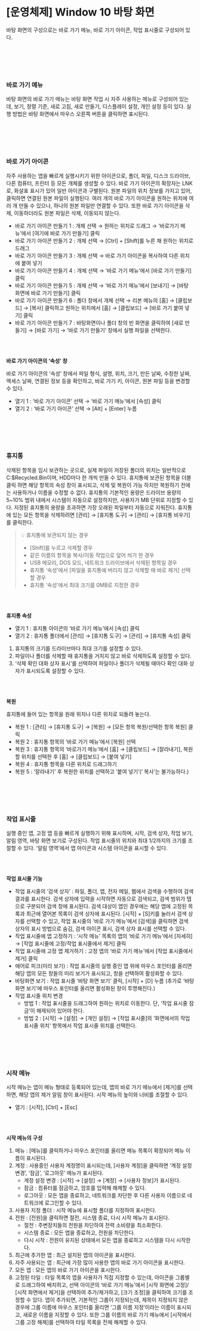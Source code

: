 # [운영체제] Window 10 바탕 화면
바탕 화면의 구성으로는 바로 가기 메뉴, 바로 가기 아이콘, 작업 표시줄로 구성되어 있다.

<br><br>
<br><br>

### **바로 가기 메뉴**

바탕 화면의 바로 가기 메뉴는 바탕 화면 작업 시 자주 사용하는 메뉴로 구성되어 있는데, 보기, 정렬 기준, 새로 고침, 새로 만들기, 디스플레이 설정, 개인 설정 등이 있다. 실행 방법은 바탕 화면에서 마우스 오른쪽 버튼을 클릭하면 표시된다.

<br><br>
<br><br>

### **바로 가기 아이콘**

자주 사용하는 앱을 빠르게 실행시키기 위한 아이콘으로, 폴더, 파일, 디스크 드라이브, 다른 컴퓨터, 프린터 등 모든 개체를 생성할 수 있다. 바로 가기 아이콘의 확장자는 LNK로, 화살표 표시가 있어 일반 아이콘과 구별된다. 원본 파일의 위치 정보를 가지고 있어, 클릭하면 연결된 원본 파일이 실행된다. 여러 개의 바로 가기 아이콘을 원하는 위치에 여러 개 만들 수 있으나, 하나의 원본 파일만 연결할 수 있다. 또한 바로 가기 아이콘을 삭제, 이동하더라도 원본 파일은 삭제, 이동되지 않는다.

- 바로 가기 아이콘 만들기 1 : 개체 선택 → 원하는 위치로 드래그 → ‘바로가기 메뉴’에서 [여기에 바로 가기 만들기] 클릭
- 바로 가기 아이콘 만들기 2 : 개체 선택 → [Ctrl] + [Shift]를 누른 채 원하는 위치로 드래그
- 바로 가기 아이콘 만들기 3 : 개체 선택 → 바로 가기 아이콘을 복사하여 다른 위치에 붙여 넣기
- 바로 가기 아이콘 만들기 4 : 개체 선택 → ‘바로 가기 메뉴’에서 [바로 가기 만들기] 클릭
- 바로 가기 아이콘 만들기 5 : 개체 선택 → ‘바로 가기 메뉴’에서 [보내기] → [바탕 화면에 바로 가기 만들기] 클릭
- 바로 가기 아이콘 만들기 6 : 폴더 창에서 개체 선택 → 리본 메뉴의 [홈] → [클립보드] → [복사] 클릭하고 원하는 위치에서 [홈] → [클립보드] → [바로 가기 붙여 넣기] 클릭
- 바로 가기 아이콘 만들기 7 : 바탕화면이나 폴더 창의 빈 화면을 클릭하여 [새로 만들기] → [바로 가기] → ‘바로 가기 만들기’ 창에서 실행 파일을 선택한다.

<br><br>

**바로 가기 아이콘의 ‘속성’ 창**

바로 가기 아이콘의 ‘속성’ 창에서 파일 형식, 설명, 위치, 크기, 만든 날짜, 수정한 날짜, 액세스 날짜, 연결된 정보 등을 확인하고, 바로 가기 키, 아이콘, 원본 파일 등을 변경할 수 있다.

- 열기 1 : ‘바로 가기 아이콘’ 선택 → ‘바로 가기 메뉴’에서 [속성] 클릭
- 열기 2 : ‘바로 가기 아이콘’ 선택 → [Alt] + [Enter] 누름

<br><br>
<br><br>

### **휴지통**

삭제된 항목을 임시 보관하는 곳으로, 실제 파일이 저장된 폴더의 위치는 일반적으로 C:\$Recycled.Bin이며, HDD마다 한 개씩 만들 수 있다. 휴지통에 보관된 항목을 더블클릭 하면 해당 항목의 속성 창이 표시되고, 삭제 및 복원이 가능 하지만 복원하기 전에는 사용하거나 이름을 수정할 수 없다. 휴지통의 기본적인 용량은 드라이브 용량의 5~10% 범위 내에서 시스템이 자동으로 설정하지만, 사용자가 MB 단위로 지정할 수 있다. 지정된 휴지통의 용량을 초과하면 가장 오래된 파일부터 자동으로 지워진다. 휴지통에 있는 모든 항목을 삭제하려면 [관리] → [휴지통 도구] → [관리] → [휴지통 비우기]를 클릭한다.

> 💡 휴지통에 보관되지 않는 경우
> 
> - [Shift]를 누르고 삭제할 경우
> - 같은 이름의 항목을 복사/이동 작업으로 덮어 씌기 한 경우
> - USB 메모리, DOS 모드, 네트워크 드라이브에서 삭제된 항목일 경우
> - 휴지통 ‘속성’에서 [파일을 휴지통에 버리지 않고 삭제할 때 바로 제거] 선택할 경우
> - 휴지통 ‘속성’에서 최대 크기를 0MB로 지정한 경우

<br><br>

**휴지통 속성**

- 열기 1 : 휴지통 아이콘의 ‘바로 가기 메뉴’에서 [속성] 클릭
- 열기 2 : 휴지통 폴더에서 [관리] → [휴지통 도구] → [관리] → [휴지통 속성] 클릭
1. 휴지통의 크기를 드라이브마다 최대 크기를 설정할 수 있다.
2. 파일이나 폴더를 삭제할 때 휴지통을 거치지 않고 바로 삭제하도록 설정할 수 있다.
3. ‘삭제 확인 대화 상자 표시’를 선택하여 파일이나 폴더가 삭제될 때마다 확인 대화 상자가 표시되도록 설정할 수 있다.

<br><br>

**복원**

휴지통에 들어 있는 항목을 원래 위치나 다른 위치로 되돌려 놓는다.

- 복원 1 : [관리] → [휴지통 도구] → [복원] → [모든 항목 복원/선택한 항목 복원] 클릭
- 복원 2 : 휴지통 항목의 ‘바로 가기 메뉴’에서 [복원] 선택
- 복원 3 : 휴지통 항목의 ‘바로가기 메뉴’에서 [홈] → [클립보드] → [잘라내기], 복원할 위치를 선택한 후 [홈] → [클립보드] → [붙여 넣기]
- 복원 4 : 휴지통 항목을 다른 위치로 드래그하기
- 복원 5 : ‘잘라내기’ 후 복원한 위치를 선택하고 ‘붙여 넣기’(’ 복사’는 불가능하다.)

<br><br>
<br><br>

### **작업 표시줄**

실행 중인 앱, 고정 앱 등을 빠르게 실행하기 위해 표시하며, 시작, 검색 상자, 작업 보기, 알림 영역, 바탕 화면 보기로 구성된다. 작업 표시줄의 위치와 최대 1/2까지의 크기를 조절할 수 있다. ‘알림 영역’에서 앱 아이콘과 시스템 아이콘을 표시할 수 있다.

<br><br>

**작업 표시줄 기능**

- 작업 표시줄의 ‘검색 상자’ : 파일, 폴더, 앱, 전자 메일, 웹에서 검색을 수행하여 검색 결과를 표시한다. 검색 상자에 입력을 시작하면 자동으로 검색되고, 검색 범위가 탭으로 구분되어 검색 창에 표시된다. 검색 대상이 앱인 경우에는 해당 앱에 고정된 목록과 최근에 열어본 목록이 검색 상자에 표시된다. [시작] + [S]키를 눌러서 검색 상자를 선택할 수 있고, 작업 표시줄의 ‘바로 가기 메뉴’에서 [검색]을 클릭하면 검색 상자의 표시 방법으로 숨김, 검색 아이콘 표시, 검색 상자 표시를 선택할 수 있다.
- 작업 표시줄에 앱 고정하기 : ‘시작 메뉴’ 목록의 앱의 ‘바로 가기 메뉴’에서 [자세히] → [작업 표시줄에 고정/작업 표시줄에서 제거] 클릭
- 작업 표시줄에 고정 앱 제거하기 : 고정 앱의 ‘바로 가기 메뉴’에서 [작업 표시줄에서 제거] 클릭
- 에어로 피크(미리 보기) : 작업 표시줄의 실행 중인 앱 위에 마우스 포인터를 올리면 해당 앱의 모든 창들의 미리 보기가 표시되고, 창을 선택하여 활성화할 수 있다.
- 바탕화면 보기 : 작업 표시줄 ‘바탕 화면 보기’ 클릭, [시작] + [D] 누름 (추가로 ‘바탕화면 보기’에 마우스 포인터를 올리면 활성화된 창이 투명해진다.)
- 작업 표시줄 위치 변경
    - 방법 1 : 작업 표시줄을 드래그하여 원하는 위치로 이동한다. 단, ‘작업 표시줄 잠금’이 해제되어 있어야 한다.
    - 방법 2 : [시작] → [설정] → [개인 설정] → [작업 표시줄]의 ‘화면에서의 작업 표시줄 위치’ 항목에서 작업 표시줄 위치를 선택한다.

<br><br>
<br><br>

### **시작 메뉴**

시작 메뉴는 앱이 메뉴 형태로 등록되어 있는데, 앱의 바로 가기 메뉴에서 [제거]를 선택하면, 해당 앱의 제거 알림 창이 표시된다. 시작 메뉴의 높이와 너비를 조절할 수 있다.

- 열기 : [시작], [Ctrl] + [Esc]

<br><br>

**시작 메뉴의 구성**

1. 메뉴 : [메뉴]를 클릭하거나 마우스 포인터를 올리면 메뉴 목록이 확장되어 메뉴 이름이 표시된다.
2. 계정 : 사용중인 사용자 계정명이 표시되는데, [사용자 계정]을 클릭하면 ‘계정 설정 변경’, ‘잠금’, ‘로그아웃’ 메뉴가 표시된다.
    - 계정 설정 변경 : [시작] → [설정] → [계정] → [사용자 정보]가 표시된다.
    - 잠금 : 컴퓨터를 잠금하고, 암호를 입력해 해제할 수 있다.
    - 로그아웃 : 모든 앱을 종료하고, 네트워크를 차단한 후 다른 사용자 이름으로 네트워크에 로그인할 수 있다.
3. 사용자 지정 폴더 : 시작 메뉴에 표시할 폴더를 지정하여 표시한다.
4. 전원 : [전원]을 클릭하면 절전, 시스템 종료, 다시 시작 메뉴가 표시된다.
    - 절전 : 주변장치들의 전원을 차단하여 전력 소비량을 최소화한다.
    - 시스템 종료 : 모든 앱을 종료하고, 전원을 차단한다.
    - 다시 시작 : 전원이 유지된 상태에서 모든 앱을 종료하고 시스템을 다시 시작한다.
5. 최근에 추가한 앱 : 최근 설치된 앱의 아이콘을 표시한다.
6. 자주 사용되는 앱 : 최근에 가장 많이 사용한 앱의 바로 가기 아이콘을 표시한다.
7. 모든 앱 : 모든 앱의 바로 가기 아이콘을 표시한다.
8. 고정된 타일 : 타일 목록의 앱을 사용자가 직접 지정할 수 있는데, 아이콘을 그룹별로 드래그하여 배치하고, 선택 아이콘의 ‘바로 가기 메뉴’에서 [시작 화면에 고정]/ [시작 화면에서 제거]을 선택하여 추가/제거하고, [크기 조정]을 클릭하여 크기를 조정할 수 있다. 앱이 추가되면, 기본적인 그룹이 지정되는데, 제목이 지정되지 않은 경우에 그룹 이름에 마우스 포인터를 올리면 ‘그룹 이름 지정’이라는 이름이 표시되고, 새로운 이름을 지정할 수 있다. 또한 그룹 이름의 바로 가기 메뉴에서 [시작에서 그룹 고정 해제]를 선택하여 타일 목록을 전체 해제할 수 있다.
